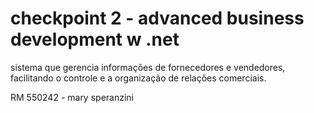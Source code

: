 # checkpoint 2 - advanced business development w .net
sistema que gerencia informações de fornecedores e vendedores, facilitando o controle e a organização de relações comerciais.

RM 550242 - mary speranzini
